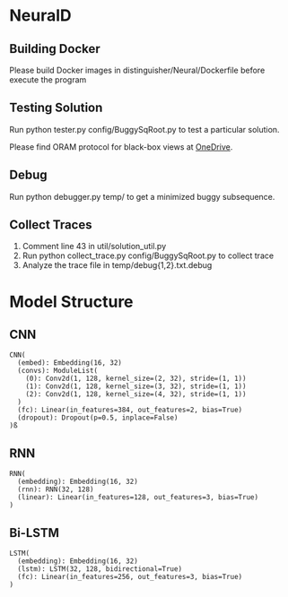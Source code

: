 # NeuralD

## Building Docker

Please build Docker images in distinguisher/Neural/Dockerfile before execute the program

## Testing Solution

Run python tester.py config/BuggySqRoot.py to test a particular solution.

Please find ORAM protocol for black-box views at [OneDrive](https://hkustconnect-my.sharepoint.com/:f:/g/personal/pmaab_connect_ust_hk/EvwuiGw3-SBOiYxCCyoHdAsBoE5D2i0mL1bm2DKMnnmGXw?e=cOTA24).

## Debug

Run python debugger.py temp/ to get a minimized buggy subsequence.

## Collect Traces

1. Comment line 43 in util/solution_util.py
2. Run python collect_trace.py config/BuggySqRoot.py to collect trace
3. Analyze the trace file in temp/debug{1,2}.txt.debug


# Model Structure

## CNN

```
CNN(
  (embed): Embedding(16, 32)
  (convs): ModuleList(
    (0): Conv2d(1, 128, kernel_size=(2, 32), stride=(1, 1))
    (1): Conv2d(1, 128, kernel_size=(3, 32), stride=(1, 1))
    (2): Conv2d(1, 128, kernel_size=(4, 32), stride=(1, 1))
  )
  (fc): Linear(in_features=384, out_features=2, bias=True)
  (dropout): Dropout(p=0.5, inplace=False)
)ß
```

## RNN

```
RNN(
  (embedding): Embedding(16, 32)
  (rnn): RNN(32, 128)
  (linear): Linear(in_features=128, out_features=3, bias=True)
)
```

## Bi-LSTM

```
LSTM(
  (embedding): Embedding(16, 32)
  (lstm): LSTM(32, 128, bidirectional=True)
  (fc): Linear(in_features=256, out_features=3, bias=True)
)
```
